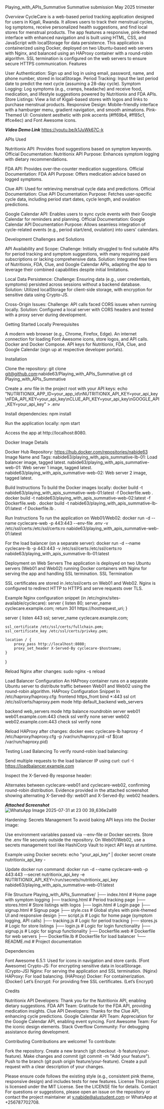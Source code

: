 Playing_with_APIs_Summative
Summative submission May 2025 trimester

*Overview*
CycleCare is a web-based period tracking application designed for users in Kigali, Rwanda. It allows users to track their menstrual cycles, log symptoms, receive personalized health suggestions, and find local stores for menstrual products. The app features a responsive, pink-themed interface with enhanced navigation and is built using HTML, CSS, and JavaScript with localStorage for data persistence. This application is containerized using Docker, deployed on two Ubuntu-based web servers with Nginx, and balanced using an HAProxy container with a round-robin algorithm. SSL termination is configured on the web servers to ensure secure HTTPS communication.
Features

User Authentication: Sign up and log in using email, password, name, and phone number, stored in localStorage.
Period Tracking: Input the last period date to predict the next cycle (assuming a 28-day cycle).
Symptom Logging: Log symptoms (e.g., cramps, headache) and receive food, medication, and lifestyle suggestions powered by Nutritionix and FDA APIs.
Store Listings: View a list of Kigali-based stores with logos and links to purchase menstrual products.
Responsive Design: Mobile-friendly interface with a hamburger menu, gradient navigation, and smooth animations.
Pink-Themed UI: Consistent aesthetic with pink accents (#ff69b4, #ff85c1, #fce4ec) and Font Awesome icons.

***Video Demo Link***
https://youtu.be/k1JuWk67C-k


APIs Used

Nutritionix API: Provides food suggestions based on symptom keywords.
Official Documentation: Nutritionix API
Purpose: Enhances symptom logging with dietary recommendations.


FDA API: Provides over-the-counter medication suggestions.
Official Documentation: FDA API
Purpose: Offers medication advice based on logged symptoms.


Clue API: Used for retrieving menstrual cycle data and predictions.
Official Documentation: Clue API Documentation
Purpose: Fetches user-specific cycle data, including period start dates, cycle length, and ovulation predictions.


Google Calendar API: Enables users to sync cycle events with their Google Calendar for reminders and planning.
Official Documentation: Google Calendar API Documentation
Purpose: Allows seamless integration of cycle-related events (e.g., period start/end, ovulation) into users' calendars.



Development Challenges and Solutions

API Availability and Scope:
Challenge: Initially struggled to find suitable APIs for period tracking and symptom suggestions, with many requiring paid subscriptions or lacking comprehensive data.
Solution: Integrated free tiers of Nutritionix, FDA, Clue, and Google Calendar APIs, adapting the app to leverage their combined capabilities despite initial limitations.


Local Data Persistence:
Challenge: Ensuring data (e.g., user credentials, symptoms) persisted across sessions without a backend database.
Solution: Utilized localStorage for client-side storage, with encryption for sensitive data using Crypto-JS.


Cross-Origin Issues:
Challenge: API calls faced CORS issues when running locally.
Solution: Configured a local server with CORS headers and tested with a proxy server during development.



Getting Started Locally
Prerequisites

A modern web browser (e.g., Chrome, Firefox, Edge).
An internet connection for loading Font Awesome icons, store logos, and API calls.
Docker and Docker Compose.
API keys for Nutritionix, FDA, Clue, and Google Calendar (sign up at respective developer portals).

Installation

Clone the repository:
git clone git@github.com:nabide63/Playing_with_APIs_Summative.git
cd Playing_with_APIs_Summative


Create a .env file in the project root with your API keys:
echo "NUTRITIONIX_APP_ID=your_app_id\nNUTRITIONIX_API_KEY=your_api_key\nFDA_API_KEY=your_api_key\nCLUE_API_KEY=your_api_key\nGOOGLE_API_KEY=your_api_key" > .env


Install dependencies:
npm install


Run the application locally:
npm start

Access the app at http://localhost:8080.


Docker Image Details

Docker Hub Repository: https://hub.docker.com/repositories/nabide63
Image Name and Tags:
nabide63/playing_with_apis_summative-lb-01: Load balancer image, tagged latest.
nabide63/playing_with_apis_summative-web-01: Web server 1 image, tagged latest.
nabide63/playing_with_apis_summative-web-02: Web server 2 image, tagged latest.



Build Instructions
To build the Docker images locally:
docker build -t nabide63/playing_with_apis_summative-web-01:latest -f Dockerfile.web .
docker build -t nabide63/playing_with_apis_summative-web-02:latest -f Dockerfile.web .
docker build -t nabide63/playing_with_apis_summative-lb-01:latest -f Dockerfile.lb .

Run Instructions
To run the application on Web01/Web02:
docker run -d --name cyclecare-web -p 443:443 --env-file .env -v /etc/ssl/certs:/etc/ssl/certs:ro nabide63/playing_with_apis_summative-web-01:latest

For the load balancer (on a separate server):
docker run -d --name cyclecare-lb -p 443:443 -v /etc/ssl/certs:/etc/ssl/certs:ro nabide63/playing_with_apis_summative-lb-01:latest

Deployment on Web Servers
The application is deployed on two Ubuntu servers (Web01 and Web02) running Docker containers with Nginx for serving the app and handling SSL termination.
SSL Termination

SSL certificates are stored in /etc/ssl/certs on Web01 and Web02.
Nginx is configured to redirect HTTP to HTTPS and serve requests over TLS.

Example Nginx configuration snippet (in /etc/nginx/sites-available/cyclecare):
server {
    listen 80;
    server_name cyclecare.example.com;
    return 301 https://$host$request_uri;
}

server {
    listen 443 ssl;
    server_name cyclecare.example.com;

    ssl_certificate /etc/ssl/certs/fullchain.pem;
    ssl_certificate_key /etc/ssl/certs/privkey.pem;

    location / {
        proxy_pass http://localhost:8080;
        proxy_set_header X-Served-By cyclecare-$hostname;
    }
}

Reload Nginx after changes:
sudo nginx -s reload

Load Balancer Configuration
An HAProxy container runs on a separate Ubuntu server to distribute traffic between Web01 and Web02 using the round-robin algorithm.
HAProxy Configuration Snippet
In /etc/haproxy/haproxy.cfg:
frontend https_front
    bind *:443 ssl crt /etc/ssl/certs/haproxy.pem
    mode http
    default_backend web_servers

backend web_servers
    mode http
    balance roundrobin
    server web01 web01.example.com:443 check ssl verify none
    server web02 web02.example.com:443 check ssl verify none

Reload HAProxy after changes:
docker exec cyclecare-lb haproxy -f /etc/haproxy/haproxy.cfg -p /var/run/haproxy.pid -sf $(cat /var/run/haproxy.pid)

Testing Load Balancing
To verify round-robin load balancing:

Send multiple requests to the load balancer IP using curl:
curl -I https://loadbalancer.example.com


Inspect the X-Served-By response header:

Alternates between cyclecare-web01 and cyclecare-web02, confirming round-robin distribution.
Evidence provided in the attached screenshot showing alternating X-Served-By: web01 and X-Served-By: web02 headers.

***Attached Screenshot***
![WhatsApp Image 2025-07-31 at 23 00 39_636e2a89](https://github.com/user-attachments/assets/bd8fa80d-e503-47d1-9c42-0e69b25de3bd)


Hardening: Secrets Management
To avoid baking API keys into the Docker image:

Use environment variables passed via --env-file or Docker secrets.
Store the .env file securely outside the repository.
On Web01/Web02, use a secrets management tool like HashiCorp Vault to inject API keys at runtime.

Example using Docker secrets:
echo "your_api_key" | docker secret create nutritionix_api_key -

Update docker run command:
docker run -d --name cyclecare-web -p 443:443 --secret nutritionix_api_key -e NUTRITIONIX_API_KEY=/run/secrets/nutritionix_api_key nabide63/playing_with_apis_summative-web-01:latest

File Structure
Playing_with_APIs_Summative/
├── index.html        # Home page with symptom logging
├── tracking.html     # Period tracking page
├── stores.html       # Store listings with logos
├── login.html        # Login page
├── signup.html       # Signup page
├── style.css         # Global styles with pink-themed UI and responsive design
├── script.js         # Logic for home page (symptom logging, API calls)
├── tracking.js       # Logic for period tracking
├── stores.js         # Logic for store listings
├── login.js          # Logic for login functionality
├── signup.js         # Logic for signup functionality
├── Dockerfile.web    # Dockerfile for web servers
├── Dockerfile.lb     # Dockerfile for load balancer
└── README.md         # Project documentation

Dependencies

Font Awesome 6.5.1: Used for icons in navigation and store cards. (Font Awesome)
Crypto-JS: For encrypting sensitive data in localStorage. (Crypto-JS)
Nginx: For serving the application and SSL termination. (Nginx)
HAProxy: For load balancing. (HAProxy)
Docker: For containerization. (Docker)
Let’s Encrypt: For providing free SSL certificates. (Let’s Encrypt)

Credits

Nutritionix API Developers: Thank you for the Nutritionix API, enabling dietary suggestions.
FDA API Team: Gratitude for the FDA API, providing medication insights.
Clue API Developers: Thanks for the Clue API, enhancing cycle predictions.
Google Calendar API Team: Appreciation for the Google Calendar API, enabling event syncing.
Font Awesome Team: For the iconic design elements.
Stack Overflow Community: For debugging assistance during development.

Contributing
Contributions are welcome! To contribute:

Fork the repository.
Create a new branch (git checkout -b feature/your-feature).
Make changes and commit (git commit -m "Add your feature").
Push to the branch (git push origin feature/your-feature).
Create a pull request with a clear description of your changes.

Please ensure code follows the existing style (e.g., consistent pink theme, responsive design) and includes tests for new features.
License
This project is licensed under the MIT License. See the LICENSE file for details.
Contact
For questions or suggestions, please open an issue on the repository or contact the project maintainer at y.nabide@alustudent.com or WhatsApp at +256787702708.
